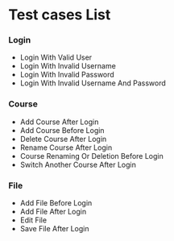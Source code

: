 # Test cases List

### Login
* Login With Valid User
* Login With Invalid Username
* Login With Invalid Password
* Login With Invalid Username And Password

### Course
* Add Course After Login
* Add Course Before Login
* Delete Course After Login
* Rename Course After Login
* Course Renaming Or Deletion Before Login
* Switch Another Course After Login

### File
* Add File Before Login
* Add File After Login
* Edit File
* Save File After Login